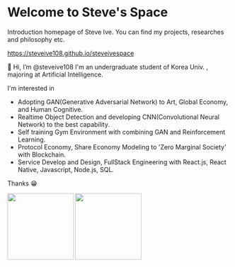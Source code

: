 # Welcome to Steve's Space

Introduction homepage of Steve Ive. You can find my projects, researches and philosophy etc.

https://steveive108.github.io/steveivespace

<!---
<img src="https://raw.githubusercontent.com/steveive108/steveive108/main/steveive.png" height="110px" />
--->

👋 Hi, I’m @steveive108
I'm an undergraduate student of Korea Univ. , majoring at Artificial Intelligence.

I'm interested in 
- Adopting GAN(Generative Adversarial Network) to Art, Global Economy, and Human Cognitive.
- Realtime Object Detection and developing CNN(Convolutional Neural Network) to the best capability.
- Self training Gym Environment with combining GAN and Reinforcement Learning.
- Protocol Economy, Share Economy Modeling to 'Zero Marginal Society' with Blockchain.
- Service Develop and Design, FullStack Engineering with React.js, React Native, Javascript, Node.js, SQL.

Thanks 😁




<!---
johnsteve108/johnsteve108 is a ✨ special ✨ repository because its `README.md` (this file) appears on your GitHub profile.
You can click the Preview link to take a look at your changes.
--->

  <img align="left" src="https://github-readme-stats.vercel.app/api?username=steveive108&show_icons=true&theme=algolia" height="150px" />
  <img align="center" src="https://github-readme-stats.vercel.app/api/top-langs/?username=steveive108&layout=compact&langs_count=8&theme=algolia" height="150px" />
